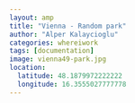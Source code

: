 ```yaml
---
layout: amp
title: "Vienna - Random park"
author: "Alper Kalaycioglu"
categories: whereiwork
tags: [documentation]
image: vienna49-park.jpg
location:
  latitude: 48.1879972222222
  longitude: 16.3555027777778
---
```

